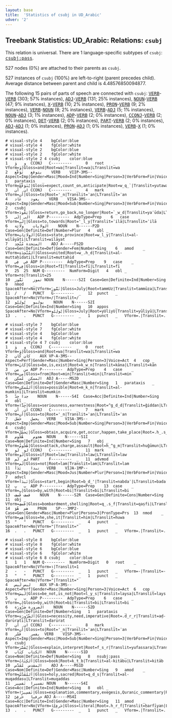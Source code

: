 ```yaml
---
layout: base
title:  'Statistics of csubj in UD_Arabic'
udver: '2'
---
```


## Treebank Statistics: UD_Arabic: Relations: `csubj`

This relation is universal.
There are 1 language-specific subtypes of `csubj`: <tt><a href="ar-dep-csubj-pass.html">csubj:pass</a></tt>.

527 nodes (0%) are attached to their parents as `csubj`.

527 instances of `csubj` (100%) are left-to-right (parent precedes child).
Average distance between parent and child is 4.48576850094877.

The following 15 pairs of parts of speech are connected with `csubj`: <tt><a href="ar-pos-VERB.html">VERB</a></tt>-<tt><a href="ar-pos-VERB.html">VERB</a></tt> (303; 57% instances), <tt><a href="ar-pos-ADJ.html">ADJ</a></tt>-<tt><a href="ar-pos-VERB.html">VERB</a></tt> (131; 25% instances), <tt><a href="ar-pos-NOUN.html">NOUN</a></tt>-<tt><a href="ar-pos-VERB.html">VERB</a></tt> (47; 9% instances), <tt><a href="ar-pos-X.html">X</a></tt>-<tt><a href="ar-pos-VERB.html">VERB</a></tt> (10; 2% instances), <tt><a href="ar-pos-PRON.html">PRON</a></tt>-<tt><a href="ar-pos-VERB.html">VERB</a></tt> (9; 2% instances), <tt><a href="ar-pos-VERB.html">VERB</a></tt>-<tt><a href="ar-pos-NOUN.html">NOUN</a></tt> (8; 2% instances), <tt><a href="ar-pos-VERB.html">VERB</a></tt>-<tt><a href="ar-pos-ADJ.html">ADJ</a></tt> (5; 1% instances), <tt><a href="ar-pos-NOUN.html">NOUN</a></tt>-<tt><a href="ar-pos-ADJ.html">ADJ</a></tt> (3; 1% instances), <tt><a href="ar-pos-ADP.html">ADP</a></tt>-<tt><a href="ar-pos-VERB.html">VERB</a></tt> (2; 0% instances), <tt><a href="ar-pos-CCONJ.html">CCONJ</a></tt>-<tt><a href="ar-pos-VERB.html">VERB</a></tt> (2; 0% instances), <tt><a href="ar-pos-DET.html">DET</a></tt>-<tt><a href="ar-pos-VERB.html">VERB</a></tt> (2; 0% instances), <tt><a href="ar-pos-PART.html">PART</a></tt>-<tt><a href="ar-pos-VERB.html">VERB</a></tt> (2; 0% instances), <tt><a href="ar-pos-ADJ.html">ADJ</a></tt>-<tt><a href="ar-pos-ADJ.html">ADJ</a></tt> (1; 0% instances), <tt><a href="ar-pos-PRON.html">PRON</a></tt>-<tt><a href="ar-pos-ADJ.html">ADJ</a></tt> (1; 0% instances), <tt><a href="ar-pos-VERB.html">VERB</a></tt>-<tt><a href="ar-pos-X.html">X</a></tt> (1; 0% instances).


~~~ conllu
# visual-style 4	bgColor:blue
# visual-style 4	fgColor:white
# visual-style 2	bgColor:blue
# visual-style 2	fgColor:white
# visual-style 2 4 csubj	color:blue
1	و	وَ	CCONJ	C---------	_	0	root	_	Vform=وَ|Gloss=and|Root=wa|Translit=wa|LTranslit=wa
2	يتوقع	تَوَقَّع	VERB	VIIP-3MS--	Aspect=Imp|Gender=Masc|Mood=Ind|Number=Sing|Person=3|VerbForm=Fin|Voice=Pass	1	parataxis	_	Vform=يُتَوَقَّعُ|Gloss=expect,count_on,anticipate|Root=w_q_`|Translit=yutawaqqaʿu|LTranslit=tawaqqaʿ
3	ان	أَن	CCONJ	C---------	_	4	mark	_	Vform=أَن|Gloss=to|Root='_n|Translit=ʾan|LTranslit=ʾan
4	يعود	عَاد	VERB	VISA-3MS--	Aspect=Imp|Gender=Masc|Mood=Sub|Number=Sing|Person=3|VerbForm=Fin|Voice=Act	2	csubj	_	Vform=يَعُودَ|Gloss=return,go_back,no_longer|Root=`_w_d|Translit=yaʿūda|LTranslit=ʿād
5	الى	إِلَى	ADP	P---------	AdpType=Prep	6	case	_	Vform=إِلَى|Gloss=to,towards|Root='_l_y|Translit=ʾilā|LTranslit=ʾilā
6	الولايات	وِلَايَة	NOUN	N------P2D	Case=Gen|Definite=Def|Number=Plur	4	obl	_	Vform=اَلوِلَايَاتِ|Gloss=state,province|Root=w_l_y|Translit=al-wilāyāti|LTranslit=wilāyat
7	المتحدة	مُتَّحِد	ADJ	A-----FS2D	Case=Gen|Definite=Def|Gender=Fem|Number=Sing	6	amod	_	Vform=اَلمُتَّحِدَةِ|Gloss=united|Root=w_.h_d|Translit=al-muttaḥidati|LTranslit=muttaḥid
8	في	فِي	ADP	P---------	AdpType=Prep	9	case	_	Vform=فِي|Gloss=in|Root=fI|Translit=fī|LTranslit=fī
9	25	25	NUM	Q---------	NumForm=Digit	4	obl	_	Vform=٢٥|Translit=25
10	تموز	تَمُّوز	NOUN	N------S2I	Case=Gen|Definite=Ind|Number=Sing	9	nmod	_	SpaceAfter=No|Vform=تَمُّوزَ|Gloss=July|Root=tammUz|Translit=tammūza|LTranslit=tammūz
11	/	/	PUNCT	G---------	_	12	punct	_	SpaceAfter=No|Vform=/|Translit=/
12	يوليو	يُولِيُو	NOUN	N------S2I	Case=Gen|Definite=Ind|Number=Sing	10	appos	_	SpaceAfter=No|Vform=يُولِيُو|Gloss=July|Root=yUliyU|Translit=yūliyū|LTranslit=yūliyū
13	.	.	PUNCT	G---------	_	1	punct	_	Vform=.|Translit=.

~~~


~~~ conllu
# visual-style 7	bgColor:blue
# visual-style 7	fgColor:white
# visual-style 4	bgColor:blue
# visual-style 4	fgColor:white
# visual-style 4 7 csubj	color:blue
1	و	وَ	CCONJ	C---------	_	0	root	_	Vform=وَ|Gloss=and|Root=wa|Translit=wa|LTranslit=wa
2	كان	كَان	AUX	VP-A-3MS--	Aspect=Perf|Gender=Masc|Number=Sing|Person=3|Voice=Act	4	cop	_	Vform=كَانَ|Gloss=be,is,exist|Root=k_w_n|Translit=kāna|LTranslit=kān
3	من	مِن	ADP	P---------	AdpType=Prep	4	case	_	Vform=مِن|Gloss=from|Root=min|Translit=min|LTranslit=min
4	الممكن	مُمكِن	ADJ	A-----MS2D	Case=Gen|Definite=Def|Gender=Masc|Number=Sing	1	parataxis	_	Vform=اَلمُمكِنِ|Gloss=possible|Root=m_k_n|Translit=al-mumkini|LTranslit=mumkin
5	جدا	جِدّ	NOUN	N------S4I	Case=Acc|Definite=Ind|Number=Sing	4	obl	_	Vform=جِدًّا|Gloss=seriousness,earnestness|Root=^g_d_d|Translit=ǧiddan|LTranslit=ǧidd
6	ان	أَن	CCONJ	C---------	_	7	mark	_	Vform=أَن|Gloss=to|Root='_n|Translit=ʾan|LTranslit=ʾan
7	يحصل	حَصَل	VERB	VISA-3MS--	Aspect=Imp|Gender=Masc|Mood=Sub|Number=Sing|Person=3|VerbForm=Fin|Voice=Act	4	csubj	_	Vform=يَحصُلَ|Gloss=obtain,acquire,get,occur,happen,take_place|Root=.h_.s_l|Translit=yaḥṣula|LTranslit=ḥaṣal
8	هجوم	هُجُوم	NOUN	N------S1I	Case=Nom|Definite=Ind|Number=Sing	7	obj	_	Vform=هُجُومٌ|Gloss=attack,charge,assault|Root=h_^g_m|Translit=huǧūmun|LTranslit=huǧūm
9	لو	لَو	CCONJ	C---------	_	11	mark	_	Vform=لَو|Gloss=if|Root=law|Translit=law|LTranslit=law
10	لم	لَم	PART	F---------	_	11	advmod	_	Vform=لَم|Gloss=not|Root=lam|Translit=lam|LTranslit=lam
11	نبدا	بَدَأ	VERB	VIJA-1MP--	Aspect=Imp|Gender=Masc|Mood=Jus|Number=Plur|Person=1|VerbForm=Fin|Voice=Act	7	advcl	_	Vform=نَبدَأ|Gloss=start,begin|Root=b_d_'|Translit=nabdaʾ|LTranslit=badaʾ
12	ب	بِ	ADP	P---------	AdpType=Prep	13	case	_	Vform=بِ|Gloss=by,with|Root=bi|Translit=bi|LTranslit=bi
13	قصف	قَصف	NOUN	N------S2R	Case=Gen|Definite=Cons|Number=Sing	11	obj	_	Vform=قَصفِ|Gloss=bombardment,shelling|Root=q_.s_f|Translit=qaṣfi|LTranslit=qaṣf
14	هم	هُوَ	PRON	SP---3MP2-	Case=Gen|Gender=Masc|Number=Plur|Person=3|PronType=Prs	13	nmod	_	Vform=هِم|Gloss=he,she,it|Translit=him|LTranslit=huwa
15	"	"	PUNCT	G---------	_	4	punct	_	SpaceAfter=No|Vform="|Translit="
16	.	.	PUNCT	G---------	_	1	punct	_	Vform=.|Translit=.

~~~


~~~ conllu
# visual-style 8	bgColor:blue
# visual-style 8	fgColor:white
# visual-style 6	bgColor:blue
# visual-style 6	fgColor:white
# visual-style 6 8 csubj	color:blue
1	1	1	NUM	Q---------	NumForm=Digit	0	root	_	SpaceAfter=No|Vform=١|Translit=1
2	-	-	PUNCT	G---------	_	1	punct	_	Vform=-|Translit=-
3	"	"	PUNCT	G---------	_	1	punct	_	SpaceAfter=No|Vform="|Translit="
4	ليس	لَيس	AUX	VP-A-3MS--	Aspect=Perf|Gender=Masc|Number=Sing|Person=3|Voice=Act	6	cop	_	Vform=لَيسَ|Gloss=be_not,is_not|Root=l_y_s|Translit=laysa|LTranslit=lays
5	ب	بِ	ADP	P---------	AdpType=Prep	6	case	_	Vform=بِ|Gloss=by,with|Root=bi|Translit=bi|LTranslit=bi
6	الضرورة	ضَرُورَة	NOUN	N------S2D	Case=Gen|Definite=Def|Number=Sing	1	parataxis	_	Vform=اَلضَّرُورَةِ|Gloss=necessity,need,imperative|Root=.d_r_r|Translit=aḍ-ḍarūrati|LTranslit=ḍarūrat
7	ان	أَن	CCONJ	C---------	_	8	mark	_	Vform=أَن|Gloss=to|Root='_n|Translit=ʾan|LTranslit=ʾan
8	يفسر	فَسَّر	VERB	VISP-3MS--	Aspect=Imp|Gender=Masc|Mood=Sub|Number=Sing|Person=3|VerbForm=Fin|Voice=Pass	6	csubj	_	Vform=يُفَسَّرَ|Gloss=explain,interpret|Root=f_s_r|Translit=yufassara|LTranslit=fassar
9	الكتاب	كِتَاب	NOUN	N------S1D	Case=Nom|Definite=Def|Number=Sing	8	nsubj:pass	_	Vform=اَلكِتَابُ|Gloss=book|Root=k_t_b|Translit=al-kitābu|LTranslit=kitāb
10	المقدس	مُقَدَّس	ADJ	A-----MS1D	Case=Nom|Definite=Def|Gender=Masc|Number=Sing	9	amod	_	Vform=اَلمُقَدَّسُ|Gloss=holy,sacred|Root=q_d_s|Translit=al-muqaddasu|LTranslit=muqaddas
11	تفسيرا	تَفسِير	NOUN	N------S4I	Case=Acc|Definite=Ind|Number=Sing	8	obl	_	Vform=تَفسِيرًا|Gloss=explanation,commentary,exegesis,Quranic_commentary|Root=f_s_r|Translit=tafsīran|LTranslit=tafsīr
12	حرفيا	حَرفِيّ	ADJ	A-----MS4I	Case=Acc|Definite=Ind|Gender=Masc|Number=Sing	11	amod	_	SpaceAfter=No|Vform=حَرفِيًّا|Gloss=literal|Root=.h_r_f|Translit=ḥarfīyan|LTranslit=ḥarfīy
13	.	.	PUNCT	G---------	_	1	punct	_	Vform=.|Translit=.

~~~


